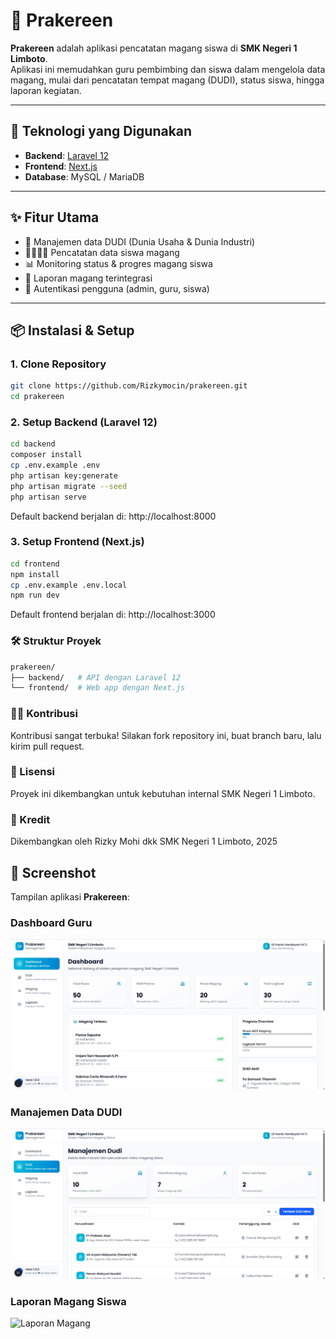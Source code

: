 # 📘 Prakereen

**Prakereen** adalah aplikasi pencatatan magang siswa di **SMK Negeri 1 Limboto**.  
Aplikasi ini memudahkan guru pembimbing dan siswa dalam mengelola data magang, mulai dari pencatatan tempat magang (DUDI), status siswa, hingga laporan kegiatan.

---

## 🚀 Teknologi yang Digunakan
- **Backend**: [Laravel 12](https://laravel.com/)  
- **Frontend**: [Next.js](https://nextjs.org/)  
- **Database**: MySQL / MariaDB  

---

## ✨ Fitur Utama
- 📂 Manajemen data DUDI (Dunia Usaha & Dunia Industri)  
- 👩‍🎓👨‍🎓 Pencatatan data siswa magang  
- 📊 Monitoring status & progres magang siswa  
- 📝 Laporan magang terintegrasi  
- 🔐 Autentikasi pengguna (admin, guru, siswa)  

---

## 📦 Instalasi & Setup

### 1. Clone Repository
```bash
git clone https://github.com/Rizkymocin/prakereen.git
cd prakereen
```

### 2. Setup Backend (Laravel 12)
```bash
cd backend
composer install
cp .env.example .env
php artisan key:generate
php artisan migrate --seed
php artisan serve
```
Default backend berjalan di: http://localhost:8000

### 3. Setup Frontend (Next.js)
```bash
cd frontend
npm install
cp .env.example .env.local
npm run dev
```
Default frontend berjalan di: http://localhost:3000

### 🛠️ Struktur Proyek
```bash
prakereen/
├── backend/   # API dengan Laravel 12
└── frontend/  # Web app dengan Next.js
```

### 👨‍💻 Kontribusi
Kontribusi sangat terbuka!
Silakan fork repository ini, buat branch baru, lalu kirim pull request.

### 📄 Lisensi
Proyek ini dikembangkan untuk kebutuhan internal SMK Negeri 1 Limboto.

### 🙏 Kredit
Dikembangkan oleh Rizky Mohi dkk
SMK Negeri 1 Limboto, 2025

## 📸 Screenshot

Tampilan aplikasi **Prakereen**:

### Dashboard Guru
![Dashboard Guru](docs/screenshots/dashboard-guru.png)

### Manajemen Data DUDI
![Data DUDI](docs/screenshots/data-dudi.png)

### Laporan Magang Siswa
![Laporan Magang](docs/screenshots/laporan-siswa.png)
